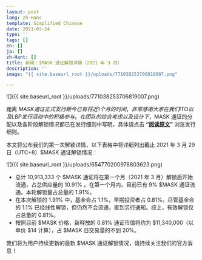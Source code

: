 ```yaml
---
layout: post
lang: zh-Hans
template: Simplified Chinese
date: 2021-03-24
type: ''
tags: []
en: []
ja: []
zh-Hant: []
title: 新闻｜$MASK 通证解锁详情（2021 年 3 月）
description: ''
image: "{{ site.baseurl_root }}/uploads/771038253706819007.png"

---
```

![]({{ site.baseurl_root }}/uploads/771038253706819007.png)

距离 $MASK 通证正式发行距今已有将近 1 个月的时间，非常感谢大家在我们 ITO 以及 LBP 发行活动中的积极参与。在团队的综合考虑以及设计下，$MASK 通证的分配以及各阶段解锁情况都已在发行细则中写明，具体请点击 **“**[**阅读原文**](https://news.mask.io/zh-Hans/2021/02/11/mask-network-mask)**”** 浏览发行细则。

本文将公布我们的第一次解锁详情，以下表格中将详细列出截止 2021 年 3 月 29 日（UTC+8）$MASK 通证解锁情况：

![]({{ site.baseurl_root }}/uploads/654770200978803623.png)

* 总计 10,913,333 个 $MASK 通证将在第一个月（2021 年 3 月）解锁后开始流通，占总供应量的 10.91% 。在第一个月内，目前已有 9% $MASK 通证流通。本轮解锁量占总量的 1.91%。
* 在本次解锁的 1.91% 中，基金会占 1.1%，早期投资者占 0.81%。尽管基金会的 1.1% 已经线性解锁，但仍然不会流通，直到另行通知。综上，有效解锁仅占总量的 0.81%。
* 按照目前 $MASK 价格，新释放的 0.81% 通证市值将约为 $11,340,000（以单价 $14 计算），占 $MASK 日交易量的不到 20%。

我们将为用户持续更新的最新 $MASK 通证解锁情况，请持续关注我们的官方消息！